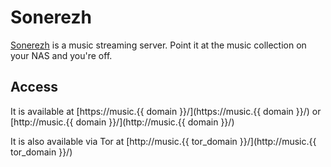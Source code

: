 # Sonerezh

[Sonerezh](https://www.sonerezh.bzh/) is a music streaming server. Point it at the music collection on your NAS and you're off.

## Access

It is available at [https://music.{{ domain }}/](https://music.{{ domain }}/) or [http://music.{{ domain }}/](http://music.{{ domain }}/)

It is also available via Tor at [http://music.{{ tor_domain }}/](http://music.{{ tor_domain }}/)